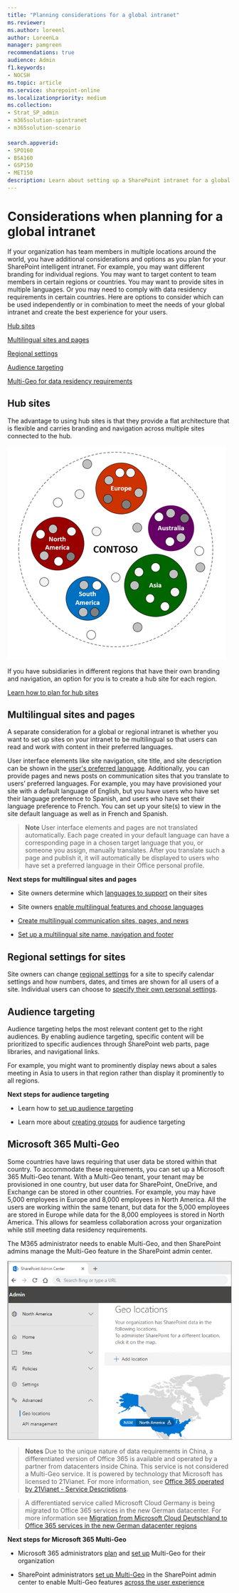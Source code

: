 ```yaml
---
title: "Planning considerations for a global intranet"
ms.reviewer: 
ms.author: loreenl
author: LoreenLa
manager: pamgreen
recommendations: true
audience: Admin
f1.keywords:
- NOCSH
ms.topic: article
ms.service: sharepoint-online
ms.localizationpriority: medium
ms.collection:  
- Strat_SP_admin
- m365solution-spintranet
- m365solution-scenario

search.appverid:
- SPO160
- BSA160
- GSP150
- MET150
description: Learn about setting up a SharePoint intranet for a global organization.
---
```

# Considerations when planning for a global intranet

If your organization has team members in multiple locations around the world, you have additional considerations and options as you plan for your SharePoint intelligent intranet. For example, you may want different branding for individual regions. You may want to target content to team members in certain regions or countries. You may want to provide sites in multiple languages. Or you may need to comply with data residency requirements in certain countries.
Here are options to consider which can be used independently or in combination to meet the needs of your global intranet and create the best experience for your users.

[Hub sites](#hub-sites)

[Multilingual sites and pages](#multilingual-sites-and-pages)

[Regional settings](#regional-settings-for-sites)

[Audience targeting](#audience-targeting)

[Multi-Geo for data residency requirements](#microsoft-365-multi-geo)

## Hub sites
The advantage to using hub sites is that they provide a flat architecture that is flexible and carries branding and navigation across multiple sites connected to the hub. 

![Hub site concept](media\HubSiteExample.png)

If you have subsidiaries in different regions that have their own branding and navigation, an option for you is to create a hub site for each region.

[Learn how to plan for hub sites](./planning-hub-sites.md)

## Multilingual sites and pages 
A separate consideration for a global or regional intranet is whether you want to set up sites on your intranet to be multilingual so that users can read and work with content in their preferred languages. 

User interface elements like site navigation, site title, and site description can be shown in the [user's preferred language](https://support.microsoft.com/office/change-your-personal-language-and-region-settings-caa1fccc-bcdb-42f3-9e5b-45957647ffd7). Additionally, you can provide pages and news posts on communication sites that you translate to users’ preferred languages. For example, you may have provisioned your site with a default language of English, but you have users who have set their language preference to Spanish, and users who have set their language preference to French. You can set up your site(s) to view in the site default language as well as in French and Spanish. 
>**Note** User interface elements and pages are not translated automatically. Each page created in your default language can have a corresponding page in a chosen target language that you, or someone you assign, manually translates. After you translate such a page and publish it, it will automatically be displayed to users who have set a preferred language in their Office personal profile. 

**Next steps for multilingual sites and pages**
* Site owners determine which [languages to support](https://support.microsoft.com/office/languages-supported-by-sharepoint-dfbf3652-2902-4809-be21-9080b6512fff) on their sites 

* Site owners [enable multilingual features and choose languages](https://support.microsoft.com/office/create-multilingual-communication-sites-pages-and-news-2bb7d610-5453-41c6-a0e8-6f40b3ed750c#bkmk_enable)

* [Create multilingual communication sites, pages, and news](https://support.microsoft.com/office/create-multilingual-communication-sites-pages-and-news-2bb7d610-5453-41c6-a0e8-6f40b3ed750c)

* [Set up a multilingual site name, navigation and footer](https://support.microsoft.com/office/create-multilingual-communication-sites-pages-and-news-2bb7d610-5453-41c6-a0e8-6f40b3ed750c#bkmk_muitranslations)

## Regional settings for sites
Site owners can change [regional settings](https://support.microsoft.com/office/change-regional-settings-for-a-site-e9e189c7-16e3-45d3-a090-770be6e83c1a) for a site to specify calendar settings and how numbers, dates, and times are shown for all users of a site. Individual users can choose to [specify their own personal settings](https://support.microsoft.com/office/change-your-personal-language-and-region-settings-caa1fccc-bcdb-42f3-9e5b-45957647ffd7).

## Audience targeting
Audience targeting helps the most relevant content get to the right audiences. By enabling audience targeting, specific content will be prioritized to specific audiences through SharePoint web parts, page libraries, and navigational links. 

For example, you might want to prominently display news about a sales meeting in Asia to users in that region rather than display it prominently to all regions. 

**Next steps for audience targeting**
* Learn how to [set up audience targeting](https://support.microsoft.com/office/target-content-to-a-specific-audience-on-a-sharepoint-site-68113d1b-be99-4d4c-a61c-73b087f48a81)

* Learn more about [creating groups](/microsoft-365/admin/create-groups/create-groups) for audience targeting

## Microsoft 365 Multi-Geo 
Some countries have laws requiring that user data be stored within that country. To accommodate these requirements, you can set up a Microsoft 365 Multi-Geo tenant. With a Multi-Geo tenant, your tenant may be provisioned in one country, but user data for SharePoint, OneDrive, and Exchange can be stored in other countries. For example, you may have 5,000 employees in Europe and 8,000 employees in North America. All the users are working within the same tenant, but data for the 5,000 employees are stored in Europe while data for the 8,000 employees is stored in North America. This allows for seamless collaboration across your organization while still meeting data residency requirements.

The M365 administrator needs to enable Multi-Geo, and then SharePoint admins manage the Multi-Geo feature in the SharePoint admin center.

![SharePoint Multi-Geo Admin Center](media\sharepoint-multi-geo-admin-center.png)

>**Notes**  Due to the unique nature of data requirements in China, a differentiated version of Office 365 is available and operated by a partner from datacenters inside China. This service is not considered a Multi-Geo service. It is powered by technology that Microsoft has licensed to 21Vianet. For more information, see  [Office 365 operated by 21Vianet - Service Descriptions](/office365/servicedescriptions/office-365-platform-service-description/office-365-operated-by-21vianet).

>A differentiated service called Microsoft Cloud Germany is being migrated to Office 365 services in the new German datacenter. For more information see [Migration from Microsoft Cloud Deutschland to Office 365 services in the new German datacenter regions](/microsoft-365/enterprise/ms-cloud-germany-transition)

**Next steps for Microsoft 365 Multi-Geo**
* Microsoft 365 administrators [plan](/microsoft-365/enterprise/multi-geo-tenant-configuration) and [set up](/microsoft-365/enterprise/multi-geo-tenant-configuration) Multi-Geo for their organization

* SharePoint administrators [set up Multi-Geo](https://techcommunity.microsoft.com/t5/office-365-blog/now-available-multi-geo-in-sharepoint-and-office-365-groups/ba-p/263302) in the SharePoint admin center to enable Multi-Geo features [across the user experience](/microsoft-365/enterprise/multi-geo-user-experience)


	
